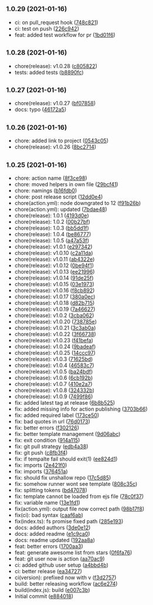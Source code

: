 ## <small>1.0.29 (2021-01-16)</small>

* ci: on pull_request hook ([748c821](https://github.com/simonecorsi/mawesome/commit/748c821))
* ci: test on push ([226c942](https://github.com/simonecorsi/mawesome/commit/226c942))
* feat: added test workflow for pr ([1bd01f6](https://github.com/simonecorsi/mawesome/commit/1bd01f6))



## <small>1.0.28 (2021-01-16)</small>

* chore(release): v1.0.28 ([c805822](https://github.com/simonecorsi/mawesome/commit/c805822))
* tests: added tests ([b8890fc](https://github.com/simonecorsi/mawesome/commit/b8890fc))



## <small>1.0.27 (2021-01-16)</small>

* chore(release): v1.0.27 ([bf07858](https://github.com/simonecorsi/mawesome/commit/bf07858))
* docs: typo ([46172a5](https://github.com/simonecorsi/mawesome/commit/46172a5))



## <small>1.0.26 (2021-01-16)</small>

* chore: added link to project ([0543c05](https://github.com/simonecorsi/mawesome/commit/0543c05))
* chore(release): v1.0.26 ([8bc2714](https://github.com/simonecorsi/mawesome/commit/8bc2714))



## <small>1.0.25 (2021-01-16)</small>

* chore: action name ([8f3ce98](https://github.com/simonecorsi/mawesome/commit/8f3ce98))
* chore: moved helpers in own file ([29bcf41](https://github.com/simonecorsi/mawesome/commit/29bcf41))
* chore: namings ([b16fdb0](https://github.com/simonecorsi/mawesome/commit/b16fdb0))
* chore: post release script ([12dd0e4](https://github.com/simonecorsi/mawesome/commit/12dd0e4))
* chore(action.yml): node downgrated to 12 ([f91b26b](https://github.com/simonecorsi/mawesome/commit/f91b26b))
* chore(action.yml): updated ([7bdae48](https://github.com/simonecorsi/mawesome/commit/7bdae48))
* chore(release): 1.0.1 ([4193d0e](https://github.com/simonecorsi/mawesome/commit/4193d0e))
* chore(release): 1.0.2 ([00b27bf](https://github.com/simonecorsi/mawesome/commit/00b27bf))
* chore(release): 1.0.3 ([bb5dd1f](https://github.com/simonecorsi/mawesome/commit/bb5dd1f))
* chore(release): 1.0.4 ([be86777](https://github.com/simonecorsi/mawesome/commit/be86777))
* chore(release): 1.0.5 ([a47a53f](https://github.com/simonecorsi/mawesome/commit/a47a53f))
* chore(release): v1.0.1 ([e297342](https://github.com/simonecorsi/mawesome/commit/e297342))
* chore(release): v1.0.10 ([c2a11da](https://github.com/simonecorsi/mawesome/commit/c2a11da))
* chore(release): v1.0.11 ([ab4322e](https://github.com/simonecorsi/mawesome/commit/ab4322e))
* chore(release): v1.0.12 ([0be94f1](https://github.com/simonecorsi/mawesome/commit/0be94f1))
* chore(release): v1.0.13 ([ee21996](https://github.com/simonecorsi/mawesome/commit/ee21996))
* chore(release): v1.0.14 ([91de25f](https://github.com/simonecorsi/mawesome/commit/91de25f))
* chore(release): v1.0.15 ([03e1973](https://github.com/simonecorsi/mawesome/commit/03e1973))
* chore(release): v1.0.16 ([f8cb892](https://github.com/simonecorsi/mawesome/commit/f8cb892))
* chore(release): v1.0.17 ([380a0ec](https://github.com/simonecorsi/mawesome/commit/380a0ec))
* chore(release): v1.0.18 ([d82b715](https://github.com/simonecorsi/mawesome/commit/d82b715))
* chore(release): v1.0.19 ([7a46627](https://github.com/simonecorsi/mawesome/commit/7a46627))
* chore(release): v1.0.2 ([3cba062](https://github.com/simonecorsi/mawesome/commit/3cba062))
* chore(release): v1.0.20 ([738785e](https://github.com/simonecorsi/mawesome/commit/738785e))
* chore(release): v1.0.21 ([3c3ab0a](https://github.com/simonecorsi/mawesome/commit/3c3ab0a))
* chore(release): v1.0.22 ([3f66738](https://github.com/simonecorsi/mawesome/commit/3f66738))
* chore(release): v1.0.23 ([f41befa](https://github.com/simonecorsi/mawesome/commit/f41befa))
* chore(release): v1.0.24 ([9badeaf](https://github.com/simonecorsi/mawesome/commit/9badeaf))
* chore(release): v1.0.25 ([14ccc97](https://github.com/simonecorsi/mawesome/commit/14ccc97))
* chore(release): v1.0.3 ([71625bd](https://github.com/simonecorsi/mawesome/commit/71625bd))
* chore(release): v1.0.4 ([46583c7](https://github.com/simonecorsi/mawesome/commit/46583c7))
* chore(release): v1.0.5 ([ba24bdf](https://github.com/simonecorsi/mawesome/commit/ba24bdf))
* chore(release): v1.0.6 ([6cb192b](https://github.com/simonecorsi/mawesome/commit/6cb192b))
* chore(release): v1.0.7 ([410e2a7](https://github.com/simonecorsi/mawesome/commit/410e2a7))
* chore(release): v1.0.8 ([324332b](https://github.com/simonecorsi/mawesome/commit/324332b))
* chore(release): v1.0.9 ([7499f86](https://github.com/simonecorsi/mawesome/commit/7499f86))
* fix: added latest tag at release ([6b8b525](https://github.com/simonecorsi/mawesome/commit/6b8b525))
* fix: added missing info for action publishing ([3703b66](https://github.com/simonecorsi/mawesome/commit/3703b66))
* fix: added required label ([173ce50](https://github.com/simonecorsi/mawesome/commit/173ce50))
* fix: bad quotes in url ([76d0173](https://github.com/simonecorsi/mawesome/commit/76d0173))
* fix: better errors ([f302126](https://github.com/simonecorsi/mawesome/commit/f302126))
* fix: better template management ([9d06abc](https://github.com/simonecorsi/mawesome/commit/9d06abc))
* fix: exit condition ([914a115](https://github.com/simonecorsi/mawesome/commit/914a115))
* fix: git pull strategy ([edb4a38](https://github.com/simonecorsi/mawesome/commit/edb4a38))
* fix: git push ([c8fb3f4](https://github.com/simonecorsi/mawesome/commit/c8fb3f4))
* fix: if tempalte fail should exit(1) ([ee824d1](https://github.com/simonecorsi/mawesome/commit/ee824d1))
* fix: imports ([2e421f0](https://github.com/simonecorsi/mawesome/commit/2e421f0))
* fix: imports ([376451a](https://github.com/simonecorsi/mawesome/commit/376451a))
* fix: should fix unshallow repo ([17c5d85](https://github.com/simonecorsi/mawesome/commit/17c5d85))
* fix: somehow runner wont see template ([808c35c](https://github.com/simonecorsi/mawesome/commit/808c35c))
* fix: splitting tokens ([bd47078](https://github.com/simonecorsi/mawesome/commit/bd47078))
* fix: template cannot be loaded from ejs file ([78c0f37](https://github.com/simonecorsi/mawesome/commit/78c0f37))
* fix: variable name ([13e1fd1](https://github.com/simonecorsi/mawesome/commit/13e1fd1))
* fix(action.yml): output file now correct path ([98b17f8](https://github.com/simonecorsi/mawesome/commit/98b17f8))
* fix(ci): bad syntax ([caaf6ab](https://github.com/simonecorsi/mawesome/commit/caaf6ab))
* fix(index.ts): fs promise fixed path ([285e193](https://github.com/simonecorsi/mawesome/commit/285e193))
* docs: added authors ([3de0e12](https://github.com/simonecorsi/mawesome/commit/3de0e12))
* docs: added readme ([e1c9ca0](https://github.com/simonecorsi/mawesome/commit/e1c9ca0))
* docs: readme updated ([192aa8a](https://github.com/simonecorsi/mawesome/commit/192aa8a))
* feat: better errors ([1700aa3](https://github.com/simonecorsi/mawesome/commit/1700aa3))
* feat: generate awesome list from stars ([0f6fa76](https://github.com/simonecorsi/mawesome/commit/0f6fa76))
* feat: git user now is action ([aa70ac9](https://github.com/simonecorsi/mawesome/commit/aa70ac9))
* ci: added github user setup ([a4bbd4b](https://github.com/simonecorsi/mawesome/commit/a4bbd4b))
* ci: better release ([ea34727](https://github.com/simonecorsi/mawesome/commit/ea34727))
* ci(version): prefixed now with v ([f3d2757](https://github.com/simonecorsi/mawesome/commit/f3d2757))
* build: better releasing workflow ([ac6e274](https://github.com/simonecorsi/mawesome/commit/ac6e274))
* build(index.js): build ([e007c3b](https://github.com/simonecorsi/mawesome/commit/e007c3b))
* Initial commit ([e884018](https://github.com/simonecorsi/mawesome/commit/e884018))



